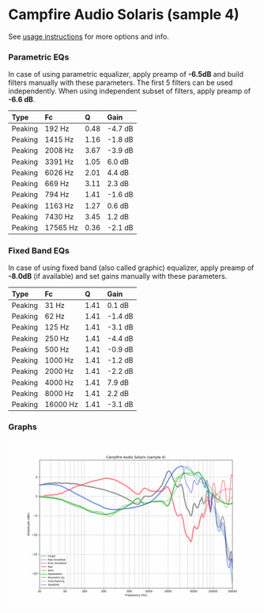 # Campfire Audio Solaris (sample 4)
See [usage instructions](https://github.com/jaakkopasanen/AutoEq#usage) for more options and info.

### Parametric EQs
In case of using parametric equalizer, apply preamp of **-6.5dB** and build filters manually
with these parameters. The first 5 filters can be used independently.
When using independent subset of filters, apply preamp of **-6.6 dB**.

| Type    | Fc       |    Q | Gain    |
|:--------|:---------|:-----|:--------|
| Peaking | 192 Hz   | 0.48 | -4.7 dB |
| Peaking | 1415 Hz  | 1.16 | -1.8 dB |
| Peaking | 2008 Hz  | 3.67 | -3.9 dB |
| Peaking | 3391 Hz  | 1.05 | 6.0 dB  |
| Peaking | 6026 Hz  | 2.01 | 4.4 dB  |
| Peaking | 669 Hz   | 3.11 | 2.3 dB  |
| Peaking | 794 Hz   | 1.41 | -1.6 dB |
| Peaking | 1163 Hz  | 1.27 | 0.6 dB  |
| Peaking | 7430 Hz  | 3.45 | 1.2 dB  |
| Peaking | 17565 Hz | 0.36 | -2.1 dB |

### Fixed Band EQs
In case of using fixed band (also called graphic) equalizer, apply preamp of **-8.0dB**
(if available) and set gains manually with these parameters.

| Type    | Fc       |    Q | Gain    |
|:--------|:---------|:-----|:--------|
| Peaking | 31 Hz    | 1.41 | 0.1 dB  |
| Peaking | 62 Hz    | 1.41 | -1.4 dB |
| Peaking | 125 Hz   | 1.41 | -3.1 dB |
| Peaking | 250 Hz   | 1.41 | -4.4 dB |
| Peaking | 500 Hz   | 1.41 | -0.9 dB |
| Peaking | 1000 Hz  | 1.41 | -1.2 dB |
| Peaking | 2000 Hz  | 1.41 | -2.2 dB |
| Peaking | 4000 Hz  | 1.41 | 7.9 dB  |
| Peaking | 8000 Hz  | 1.41 | 2.2 dB  |
| Peaking | 16000 Hz | 1.41 | -3.1 dB |

### Graphs
![](./Campfire%20Audio%20Solaris%20(sample%204).png)